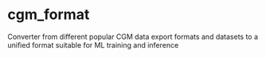 # cgm_format
Converter from different popular CGM data export formats and datasets to a unified format suitable for ML training and inference
